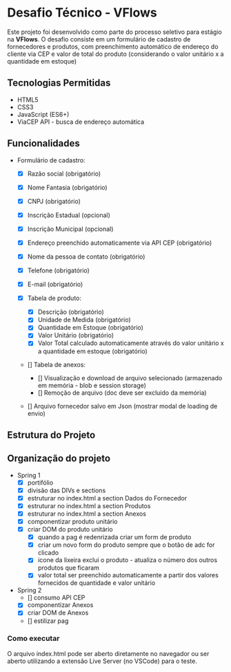 # Desafio Técnico - VFlows

Este projeto foi desenvolvido como parte do processo seletivo para estágio na **VFlows**. O desafio consiste em um formulário de cadastro de fornecedores e produtos, com preenchimento automático de endereço do cliente via CEP e valor de total do produto (considerando o valor unitário x a quantidade em estoque)

## Tecnologias Permitidas

- HTML5
- CSS3
- JavaScript (ES6+)
- ViaCEP API - busca de endereço automática

## Funcionalidades
- Formulário de cadastro: 
  - [x] Razão social (obrigatório)
  - [x] Nome Fantasia (obrigatório)
  - [x] CNPJ (obrigatório)
  - [x] Inscrição Estadual (opcional)
  - [x] Inscrição Municipal (opcional)
  - [x] Endereço preenchido automaticamente via API CEP (obrigatório)
  - [x] Nome da pessoa de contato (obrigatório)
  - [x] Telefone (obrigatório)
  - [x] E-mail (obrigatório)

  - [x] Tabela de produto:
    - [x] Descrição (obrigatório)
    - [x] Unidade de Medida (obrigatório)
    - [x] Quantidade em Estoque (obrigatório)
    - [x] Valor Unitário (obrigatório)
    - [x] Valor Total calculado automaticamente através do valor unitário x a quantidade em estoque (obrigatório)
  
  - [] Tabela de anexos:
    - [] Visualização e download de arquivo selecionado (armazenado em memória - blob e session storage)
    - [] Remoção de arquivo (doc deve ser excluído da memória)
  
  - [] Arquivo fornecedor salvo em Json (mostrar modal de loading de envio)


## Estrutura do Projeto

## Organização do projeto

- Spring 1
    - [x] portifólio
    - [x] divisão das DIVs e sections
    - [x] estruturar no index.html a section Dados do Fornecedor
    - [x] estruturar no index.html a section Produtos
    - [x] estruturar no index.html a section Anexos
    - [x] componentizar produto unitário
    - [x] criar DOM do produto unitário
      - [x] quando a pag é redenrizada criar um form de produto
      - [x] criar um novo form do produto sempre que o botão de adc for clicado
      - [x] icone da lixeira exclui o produto - atualiza o número dos outros produtos que ficaram
      - [x] valor total ser preenchido automaticamente a partir dos valores fornecidos de quantidade e valor unitário
  
- Spring 2
  - [] consumo API CEP
  - [x] componentizar Anexos
  - [x] criar DOM de Anexos
  - [] estilizar pag
  
### Como executar
O arquivo index.html pode ser aberto diretamente no navegador ou ser aberto utilizando a extensão Live Server (no VSCode) para o teste.